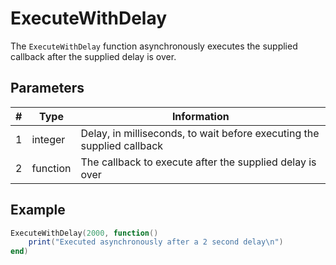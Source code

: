 # ExecuteWithDelay

The `ExecuteWithDelay` function asynchronously executes the supplied callback after the supplied delay is over.

## Parameters

| # | Type     | Information |
|---|----------|-------------|
| 1 | integer  | Delay, in milliseconds, to wait before executing the supplied callback |
| 2 | function | The callback to execute after the supplied delay is over |

## Example
```lua
ExecuteWithDelay(2000, function()
    print("Executed asynchronously after a 2 second delay\n")
end)
```